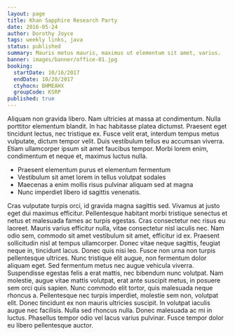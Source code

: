```yaml
---
layout: page
title: Khan Sapphire Research Party
date: 2016-05-24
author: Dorothy Joyce
tags: weekly links, java
status: published
summary: Mauris metus mauris, maximus ut elementum sit amet, varius.
banner: images/banner/office-01.jpg
booking:
  startDate: 10/16/2017
  endDate: 10/20/2017
  ctyhocn: BHMEAHX
  groupCode: KSRP
published: true
---
```

Aliquam non gravida libero. Nam ultricies at massa at condimentum. Nulla porttitor elementum blandit. In hac habitasse platea dictumst. Praesent eget tincidunt lectus, nec tristique ex. Fusce velit erat, interdum tempus metus vulputate, dictum tempor velit. Duis vestibulum tellus eu accumsan viverra. Etiam ullamcorper ipsum sit amet faucibus tempor. Morbi lorem enim, condimentum et neque et, maximus luctus nulla.

* Praesent elementum purus et elementum fermentum
* Vestibulum sit amet lorem in tellus volutpat sodales
* Maecenas a enim mollis risus pulvinar aliquam sed at magna
* Nunc imperdiet libero id sagittis venenatis.

Cras vulputate turpis orci, id gravida magna sagittis sed. Vivamus at justo eget dui maximus efficitur. Pellentesque habitant morbi tristique senectus et netus et malesuada fames ac turpis egestas. Cras consectetur nec risus eu laoreet. Mauris varius efficitur nulla, vitae consectetur nisl iaculis nec. Nam odio sem, commodo sit amet vestibulum sit amet, efficitur id ex. Praesent sollicitudin nisl at tempus ullamcorper. Donec vitae neque sagittis, feugiat neque in, tincidunt lacus. Donec quis nisi leo. Fusce non urna non turpis pellentesque ultrices. Nunc tristique elit augue, non fermentum dolor aliquam eget.
Sed fermentum metus nec augue vehicula viverra. Suspendisse egestas felis a erat mattis, nec bibendum nunc volutpat. Nam molestie, augue vitae mattis volutpat, erat ante suscipit metus, in posuere sem orci quis sapien. Nunc commodo elit tortor, quis malesuada neque rhoncus a. Pellentesque nec turpis imperdiet, molestie sem non, volutpat elit. Donec tincidunt ex non mauris ultricies suscipit. In volutpat iaculis augue nec facilisis. Nulla sed rhoncus nulla. Donec malesuada ac mi in luctus. Phasellus tempor odio vel lacus varius pulvinar. Fusce tempor dolor eu libero pellentesque auctor.
